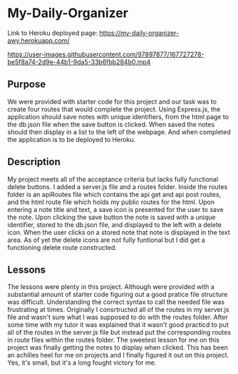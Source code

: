 # My-Daily-Organizer
Link to Heroku deployed page: https://my-daily-organizer-awy.herokuapp.com/

https://user-images.githubusercontent.com/97897877/167727278-be5f8a74-2d9e-44b1-9da5-33b6fbb284b0.mp4


## Purpose
We were provided with starter code for this project and our task was to create four routes that would complete the project. Using Express.js, the application should save notes with unique identifiers, from the html page to the db.json file when the save button is clicked. When saved the notes should then display in a list to the left of the webpage. And when completed the application is to be deployed to Heroku. 
## Description
My project meets all of the acceptance criteria but lacks fully functional delete buttons. I added a server.js file and a routes folder. Inside the routes folder is an apiRoutes file which contains the api get and api post routes, and the html route file which holds my public routes for the html. Upon entering a note title and text, a save icon is presented for the user to save the note. Upon clicking the save button the note is saved with a unique identifier, stored to the db.json file, and displayed to the left with a delete icon. When the user clicks on a stored note that note is displayed in the text area. As of yet the delete icons are not fully funtional but I did get a functioning delete route constructed.
## Lessons
The lessons were plenty in this project. Although were provided with a substantial amount of starter code figuring out a good pratice file structure was difficult. Understanding the correct syntax to call the needed file was frustrating at times. Originally I consrtructed all of the routes in my server.js file and wasn't sure what I was supposed to do with the routes folder. After some time with my tutor it was explained that it wasn't good practicd to put all of the routes in the server.js file but instead put the corresponding routes in route files within the routes folder. The sweetest lesson for me on this project was finally getting the notes to display when clicked. This has been an achilles heel for me on projects and I finally figured it out on this project. Yes, it's small, but it's a long fought victory for me. 
